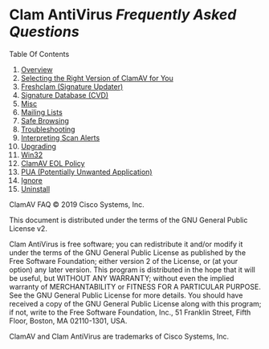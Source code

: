 # Clam AntiVirus *Frequently Asked Questions*

Table Of Contents

1. [Overview](faq-overview.md)
2. [Selecting the Right Version of ClamAV for You](faq-whichversion.md)
3. [Freshclam (Signature Updater)](faq-freshclam.md)
4. [Signature Database (CVD)](faq-cvd.md)
5. [Misc](faq-misc.md)
6. [Mailing Lists](faq-ml.md)
7. [Safe Browsing](faq-safebrowsing.md)
8. [Troubleshooting](faq-troubleshoot.md)
9. [Interpreting Scan Alerts](faq-scan-alerts.md)
10. [Upgrading](faq-upgrade.md)
11. [Win32](faq-win32.md)
12. [ClamAV EOL Policy](faq-eol.md)
13. [PUA (Potentially Unwanted Application)](faq-pua.md)
14. [Ignore](faq-ignore.md)
15. [Uninstall](faq-uninstall.md)

ClamAV FAQ © 2019 Cisco Systems, Inc.

This document is distributed under the terms of the GNU General Public License v2.

Clam AntiVirus is free software; you can redistribute it and/or modify it under the terms of the GNU General Public License as published by the Free Software Foundation; either version 2 of the License, or (at your option) any later version. This program is distributed in the hope that it will be useful, but WITHOUT ANY WARRANTY; without even the implied warranty of MERCHANTABILITY or FITNESS FOR A PARTICULAR PURPOSE. See the GNU General Public License for more details. You should have received a copy of the GNU General Public License along with this program; if not, write to the Free Software Foundation, Inc., 51 Franklin Street, Fifth Floor, Boston, MA 02110-1301, USA.

ClamAV and Clam AntiVirus are trademarks of Cisco Systems, Inc.
